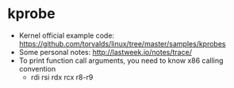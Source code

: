 # kprobe

- Kernel official example code: https://github.com/torvalds/linux/tree/master/samples/kprobes
- Some personal notes: http://lastweek.io/notes/trace/
- To print function call arguments, you need to know x86 calling convention
	- rdi rsi rdx rcx r8-r9
